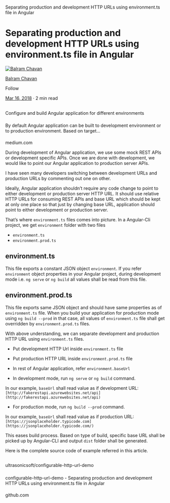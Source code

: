 # 

Separating production and development HTTP URLs using environment.ts file in Angular

# Separating production and development HTTP URLs using environment.ts file in Angular

[![Balram Chavan](https://miro.medium.com/fit/c/96/96/2*HxHbdh7fSrARkSp6tvfudA.jpeg)](https://medium.com/@balramchavan?source=post_page-----4c2dd0c5a8b0----------------------)

[Balram Chavan](https://medium.com/@balramchavan?source=post_page-----4c2dd0c5a8b0----------------------)

Follow

[Mar 16, 2018](https://medium.com/@balramchavan/separating-production-and-development-http-urls-using-environment-ts-file-in-angular-4c2dd0c5a8b0?source=post_page-----4c2dd0c5a8b0----------------------)  ·  2  min read

[](https://medium.com/@balramchavan/configure-and-build-angular-application-for-different-environments-7e94a3c0af23)

## 

Configure and build Angular application for different environments

### 

By default Angular application can be built to development environment or to production environment. Based on target…

#### 

medium.com

During development of Angular application, we use some mock REST APIs or development specific APIs. Once we are done with development, we would like to point our Angular application to production server APIs.

I have seen many developers switching between development URLs and production URLs by commenting out one on other.

Ideally, Angular application shouldn’t require any code change to point to either development or production server HTTP URL. It should use relative HTTP URLs for consuming REST APIs and base URL which should be kept at only one place so that just by changing base URL, application should point to either development or production server.

That’s where  `environment.ts`  files comes into picture. In a Angular-Cli project, we get  `environment`  folder with two files

-   `environment.ts`
-   `environment.prod.ts`

## environment.ts

This file exports a constant JSON object  `environment`. If you refer  `environment`  object properties in your Angular project, during development mode i.e.  `ng serve`  or  `ng build`  all values shall be read from this file.

## environment.prod.ts

This file exports same JSON object and should have same properties as of  `environment.ts`  file. When you build your application for production mode using  `ng build --prod`  in that case, all values of  `environment.ts`  file shall get overridden by  `environment.prod.ts`  files.

With above understanding, we can separate development and production HTTP URL using  `environment.ts`  files.

-   Put development HTTP Url inside  `environment.ts`  file

-   Put production HTTP URL inside  `environment.prod.ts`  file

-   In rest of Angular application, refer  `environment.baseUrl`

-   In development mode, run  `ng serve`  or  `ng build`  command.

In our example,  `baseUrl`  shall read value as if development URL:  `[http://fakerestapi.azurewebsites.net/api](http://fakerestapi.azurewebsites.net/api)`

-   For production mode, run  `ng build --prod`  command.

In our example,  `baseUrl`  shall read value as if production URL:  `[https://jsonplaceholder.typicode.com](https://jsonplaceholder.typicode.com/)`

This eases build process. Based on type of build, specific base URL shall be picked up by Angular-CLI and output  `dist`  folder shall be generated.

Here is the complete source code of example referred in this article.

[](https://github.com/ultrasonicsoft/configurable-http-url-demo)

## 

ultrasonicsoft/configurable-http-url-demo

### 

configurable-http-url-demo - Separating production and development HTTP URLs using environment.ts file in Angular

#### 

github.com
